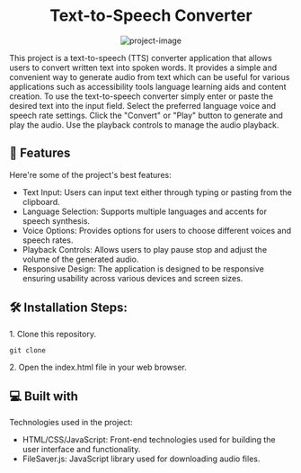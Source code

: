 <h1 align="center" id="title">Text-to-Speech Converter</h1>

<p align="center"><img src="https://socialify.git.ci/dev-rfgul/text-to-speech/image?language=1&amp;name=1&amp;owner=1&amp;stargazers=1&amp;theme=Auto" alt="project-image"></p>

<p id="description">This project is a text-to-speech (TTS) converter application that allows users to convert written text into spoken words. It provides a simple and convenient way to generate audio from text which can be useful for various applications such as accessibility tools language learning aids and content creation. To use the text-to-speech converter simply enter or paste the desired text into the input field. Select the preferred language voice and speech rate settings. Click the "Convert" or "Play" button to generate and play the audio. Use the playback controls to manage the audio playback.</p>

  
  
<h2>🧐 Features</h2>

Here're some of the project's best features:

*   Text Input: Users can input text either through typing or pasting from the clipboard.
*   Language Selection: Supports multiple languages and accents for speech synthesis.
*   Voice Options: Provides options for users to choose different voices and speech rates.
*   Playback Controls: Allows users to play pause stop and adjust the volume of the generated audio.
*   Responsive Design: The application is designed to be responsive ensuring usability across various devices and screen sizes.

<h2>🛠️ Installation Steps:</h2>

<p>1. Clone this repository.</p>

```
git clone
```

<p>2. Open the index.html file in your web browser.</p>

  
  
<h2>💻 Built with</h2>

Technologies used in the project:

*   HTML/CSS/JavaScript: Front-end technologies used for building the user interface and functionality.
*   FileSaver.js: JavaScript library used for downloading audio files.